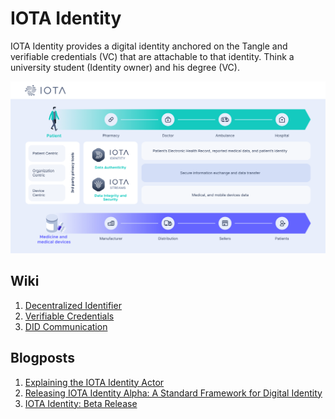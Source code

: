 # IOTA Identity

IOTA Identity provides a digital identity anchored on the Tangle and verifiable credentials (VC) 
that are attachable to that identity. Think a university student (Identity owner) and his degree (VC).

![alt text](../../static/img/use-case-1.png "Title")

<!--
The concepts of Decentralized Identities will not be explained in depth in this wiki. Below we provide some resources to get you started.
-->

## Wiki

1. [Decentralized Identifier](https://wiki.iota.org/identity.rs/decentralized_identifiers/overview)
2. [Verifiable Credentials](https://wiki.iota.org/identity.rs/verifiable_credentials/overview)  
3. [DID Communication](https://wiki.iota.org/identity.rs/did_communications/overview)

## Blogposts

1. [Explaining the IOTA Identity Actor](https://blog.iota.org/the-iota-identity-actor-explained/)
2. [Releasing IOTA Identity Alpha: A Standard Framework for Digital Identity](https://blog.iota.org/releasing-iota-identity-alpha-a-standard-framework-for-digital-identity-cebabd108b4f/)
3. [IOTA Identity: Beta Release](https://blog.iota.org/iota-identity-beta-release/)
